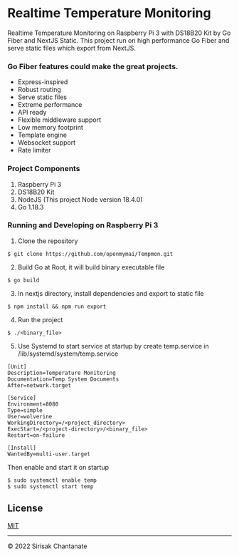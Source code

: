 # Realtime Temperature Monitoring
Realtime Temperature Monitoring on Raspberry Pi 3 with DS18B20 Kit by Go Fiber and NextJS Static.
This project run on high performance Go Fiber and serve static files which export from NextJS.

### Go Fiber features could make the great projects.
- Express-inspired
- Robust routing
- Serve static files
- Extreme performance
- API ready
- Flexible middleware support
- Low memory footprint
- Template engine
- Websocket support
- Rate limiter

### Project Components
1. Raspberry Pi 3
2. DS18B20 Kit
3. NodeJS (This project Node version 18.4.0)
4. Go 1.18.3

### Running and Developing on Raspberry Pi 3
1. Clone the repository
```
$ git clone https://github.com/openmymai/Tempmon.git
```
2. Build Go at Root, it will build binary executable file
```
$ go build
```
3. In nextjs directory, install dependencies and export to static file
```
$ npm install && npm run export
```
4. Run the project
```
$ ./<binary_file>
```
5. Use Systemd to start service at startup by create temp.service in /lib/systemd/system/temp.service
```
[Unit]
Description=Temperature Monitoring
Documentation=Temp System Documents
After=network.target

[Service]
Environment=8080
Type=simple
User=wolverine
WorkingDirectory=/<project_directory>
ExecStart=/<project-directory>/<binary_file>
Restart=on-failure

[Install]
WantedBy=multi-user.target
```
Then enable and start it on startup
```
$ sudo systemctl enable temp
$ sudo systemctl start temp
```

## License

[MIT](/LICENSE)

---

© 2022 Sirisak Chantanate
